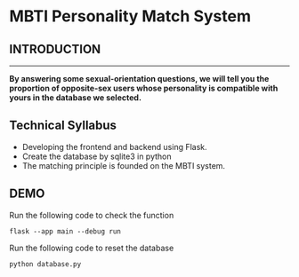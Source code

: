# MBTI Personality Match System
## INTRODUCTION
---
**By answering some sexual-orientation questions, we will tell you the proportion of opposite-sex users whose personality is compatible with yours in the database we selected.**
## Technical Syllabus
* Developing the frontend and backend using Flask.
* Create the database by sqlite3 in python
* The matching principle is founded on the MBTI system.
## DEMO  
Run the following code to check the function
```
flask --app main --debug run
```
Run the following code to reset the database
```
python database.py
```